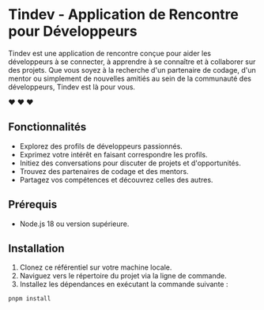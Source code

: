 # Tindev - Application de Rencontre pour Développeurs

Tindev est une application de rencontre conçue pour aider les développeurs à se connecter, à apprendre à se connaître et à collaborer sur des projets. Que vous soyez à la recherche d'un partenaire de codage, d'un mentor ou simplement de nouvelles amitiés au sein de la communauté des développeurs, Tindev est là pour vous.

❤️ ❤️ ❤️ 

## Fonctionnalités

- Explorez des profils de développeurs passionnés.
- Exprimez votre intérêt en faisant correspondre les profils.
- Initiez des conversations pour discuter de projets et d'opportunités.
- Trouvez des partenaires de codage et des mentors.
- Partagez vos compétences et découvrez celles des autres.

## Prérequis

- Node.js 18 ou version supérieure.

## Installation

1. Clonez ce référentiel sur votre machine locale.
2. Naviguez vers le répertoire du projet via la ligne de commande.
3. Installez les dépendances en exécutant la commande suivante :

```bash
pnpm install